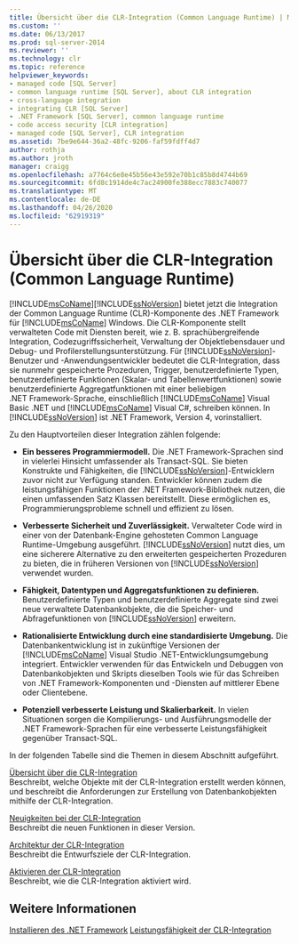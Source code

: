 ```yaml
---
title: Übersicht über die CLR-Integration (Common Language Runtime) | Microsoft-Dokumentation
ms.custom: ''
ms.date: 06/13/2017
ms.prod: sql-server-2014
ms.reviewer: ''
ms.technology: clr
ms.topic: reference
helpviewer_keywords:
- managed code [SQL Server]
- common language runtime [SQL Server], about CLR integration
- cross-language integration
- integrating CLR [SQL Server]
- .NET Framework [SQL Server], common language runtime
- code access security [CLR integration]
- managed code [SQL Server], CLR integration
ms.assetid: 7be9e644-36a2-48fc-9206-faf59fdff4d7
author: rothja
ms.author: jroth
manager: craigg
ms.openlocfilehash: a7764c6e8e45b56e43e592e70b1c85b8d4744b69
ms.sourcegitcommit: 6fd8c1914de4c7ac24900fe388ecc7883c740077
ms.translationtype: MT
ms.contentlocale: de-DE
ms.lasthandoff: 04/26/2020
ms.locfileid: "62919319"
---
```

# <a name="common-language-runtime-clr-integration-overview"></a>Übersicht über die CLR-Integration (Common Language Runtime)
  [!INCLUDE[msCoName](../../../includes/msconame-md.md)][!INCLUDE[ssNoVersion](../../../includes/ssnoversion-md.md)] bietet jetzt die Integration der Common Language Runtime (CLR)-Komponente des .NET Framework für [!INCLUDE[msCoName](../../../includes/msconame-md.md)] Windows. Die CLR-Komponente stellt verwalteten Code mit Diensten bereit, wie z. B. sprachübergreifende Integration, Codezugriffssicherheit, Verwaltung der Objektlebensdauer und Debug- und Profilerstellungsunterstützung. Für [!INCLUDE[ssNoVersion](../../../includes/ssnoversion-md.md)]-Benutzer und -Anwendungsentwickler bedeutet die CLR-Integration, dass sie nunmehr gespeicherte Prozeduren, Trigger, benutzerdefinierte Typen, benutzerdefinierte Funktionen (Skalar- und Tabellenwertfunktionen) sowie benutzerdefinierte Aggregatfunktionen mit einer beliebigen .NET Framework-Sprache, einschließlich [!INCLUDE[msCoName](../../../includes/msconame-md.md)] Visual Basic .NET und [!INCLUDE[msCoName](../../../includes/msconame-md.md)] Visual C#, schreiben können. In [!INCLUDE[ssNoVersion](../../../includes/ssnoversion-md.md)] ist .NET Framework, Version 4, vorinstalliert.  
  
 Zu den Hauptvorteilen dieser Integration zählen folgende:  
  
-   **Ein besseres Programmiermodell.** Die .NET Framework-Sprachen sind in vielerlei Hinsicht umfassender als Transact-SQL. Sie bieten Konstrukte und Fähigkeiten, die [!INCLUDE[ssNoVersion](../../../includes/ssnoversion-md.md)]-Entwicklern zuvor nicht zur Verfügung standen. Entwickler können zudem die leistungsfähigen Funktionen der .NET Framework-Bibliothek nutzen, die einen umfassenden Satz Klassen bereitstellt. Diese ermöglichen es, Programmierungsprobleme schnell und effizient zu lösen.  
  
-   **Verbesserte Sicherheit und Zuverlässigkeit.** Verwalteter Code wird in einer von der Datenbank-Engine gehosteten Common Language Runtime-Umgebung ausgeführt. [!INCLUDE[ssNoVersion](../../../includes/ssnoversion-md.md)] nutzt dies, um eine sicherere Alternative zu den erweiterten gespeicherten Prozeduren zu bieten, die in früheren Versionen von [!INCLUDE[ssNoVersion](../../../includes/ssnoversion-md.md)] verwendet wurden.  
  
-   **Fähigkeit, Datentypen und Aggregatsfunktionen zu definieren.** Benutzerdefinierte Typen und benutzerdefinierte Aggregate sind zwei neue verwaltete Datenbankobjekte, die die Speicher- und Abfragefunktionen von [!INCLUDE[ssNoVersion](../../../includes/ssnoversion-md.md)] erweitern.  
  
-   **Rationalisierte Entwicklung durch eine standardisierte Umgebung.** Die Datenbankentwicklung ist in zukünftige Versionen der [!INCLUDE[msCoName](../../../includes/msconame-md.md)] Visual Studio .NET-Entwicklungsumgebung integriert. Entwickler verwenden für das Entwickeln und Debuggen von Datenbankobjekten und Skripts dieselben Tools wie für das Schreiben von .NET Framework-Komponenten und -Diensten auf mittlerer Ebene oder Clientebene.  
  
-   **Potenziell verbesserte Leistung und Skalierbarkeit.** In vielen Situationen sorgen die Kompilierungs- und Ausführungsmodelle der .NET Framework-Sprachen für eine verbesserte Leistungsfähigkeit gegenüber Transact-SQL.  
  
 In der folgenden Tabelle sind die Themen in diesem Abschnitt aufgeführt.  
  
 [Übersicht über die CLR-Integration](clr-integration-overview.md)  
 Beschreibt, welche Objekte mit der CLR-Integration erstellt werden können, und beschreibt die Anforderungen zur Erstellung von Datenbankobjekten mithilfe der CLR-Integration.  
  
 [Neuigkeiten bei der CLR-Integration](clr-integration-what-s-new.md)  
 Beschreibt die neuen Funktionen in dieser Version.  
  
 [Architektur der CLR-Integration](../../database-engine/dev-guide/architecture-of-clr-integration.md)  
 Beschreibt die Entwurfsziele der CLR-Integration.  
  
 [Aktivieren der CLR-Integration](clr-integration-enabling.md)  
 Beschreibt, wie die CLR-Integration aktiviert wird.  
  
## <a name="see-also"></a>Weitere Informationen  
 [Installieren des .NET Framework](https://technet.microsoft.com/library/ms166014\(v=SQL.105\).aspx)   
 [Leistungsfähigkeit der CLR-Integration](clr-integration-architecture-performance.md)  
  
  
